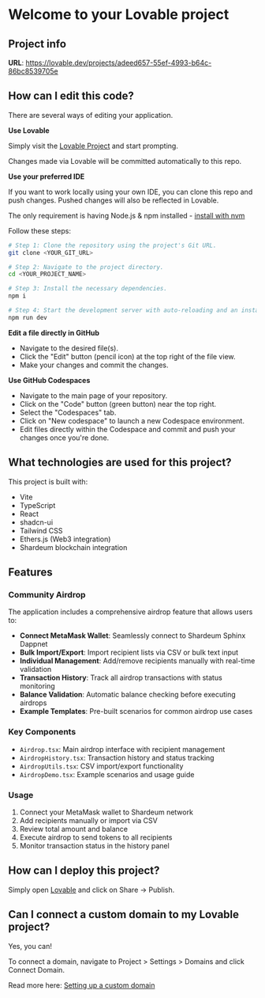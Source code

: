 # Welcome to your Lovable project

## Project info

**URL**: https://lovable.dev/projects/adeed657-55ef-4993-b64c-86bc8539705e

## How can I edit this code?

There are several ways of editing your application.

**Use Lovable**

Simply visit the [Lovable Project](https://lovable.dev/projects/adeed657-55ef-4993-b64c-86bc8539705e) and start prompting.

Changes made via Lovable will be committed automatically to this repo.

**Use your preferred IDE**

If you want to work locally using your own IDE, you can clone this repo and push changes. Pushed changes will also be reflected in Lovable.

The only requirement is having Node.js & npm installed - [install with nvm](https://github.com/nvm-sh/nvm#installing-and-updating)

Follow these steps:

```sh
# Step 1: Clone the repository using the project's Git URL.
git clone <YOUR_GIT_URL>

# Step 2: Navigate to the project directory.
cd <YOUR_PROJECT_NAME>

# Step 3: Install the necessary dependencies.
npm i

# Step 4: Start the development server with auto-reloading and an instant preview.
npm run dev
```

**Edit a file directly in GitHub**

- Navigate to the desired file(s).
- Click the "Edit" button (pencil icon) at the top right of the file view.
- Make your changes and commit the changes.

**Use GitHub Codespaces**

- Navigate to the main page of your repository.
- Click on the "Code" button (green button) near the top right.
- Select the "Codespaces" tab.
- Click on "New codespace" to launch a new Codespace environment.
- Edit files directly within the Codespace and commit and push your changes once you're done.

## What technologies are used for this project?

This project is built with:

- Vite
- TypeScript
- React
- shadcn-ui
- Tailwind CSS
- Ethers.js (Web3 integration)
- Shardeum blockchain integration

## Features

### Community Airdrop
The application includes a comprehensive airdrop feature that allows users to:

- **Connect MetaMask Wallet**: Seamlessly connect to Shardeum Sphinx Dappnet
- **Bulk Import/Export**: Import recipient lists via CSV or bulk text input
- **Individual Management**: Add/remove recipients manually with real-time validation
- **Transaction History**: Track all airdrop transactions with status monitoring
- **Balance Validation**: Automatic balance checking before executing airdrops
- **Example Templates**: Pre-built scenarios for common airdrop use cases

### Key Components
- `Airdrop.tsx`: Main airdrop interface with recipient management
- `AirdropHistory.tsx`: Transaction history and status tracking
- `AirdropUtils.tsx`: CSV import/export functionality
- `AirdropDemo.tsx`: Example scenarios and usage guide

### Usage
1. Connect your MetaMask wallet to Shardeum network
2. Add recipients manually or import via CSV
3. Review total amount and balance
4. Execute airdrop to send tokens to all recipients
5. Monitor transaction status in the history panel

## How can I deploy this project?

Simply open [Lovable](https://lovable.dev/projects/adeed657-55ef-4993-b64c-86bc8539705e) and click on Share -> Publish.

## Can I connect a custom domain to my Lovable project?

Yes, you can!

To connect a domain, navigate to Project > Settings > Domains and click Connect Domain.

Read more here: [Setting up a custom domain](https://docs.lovable.dev/tips-tricks/custom-domain#step-by-step-guide)
